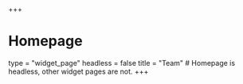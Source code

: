 +++
# Homepage
type = "widget_page"
headless = false 
title = "Team" # Homepage is headless, other widget pages are not.
+++
